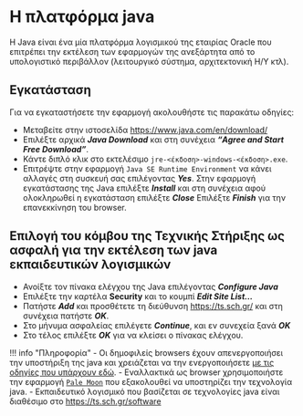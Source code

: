 # Η πλατφόρμα java

Η Java είναι ένα μία πλατφόρμα λογισμικού της εταιρίας Oracle που επιτρέπει την εκτέλεση των εφαρμογών της ανεξάρτητα από το υπολογιστικό περιβάλλον (λειτουργικό σύστημα, αρχιτεκτονική Η/Υ κτλ).

## Εγκατάσταση

Για να εγκαταστήσετε την εφαρμογή ακολουθήστε τις παρακάτω οδηγίες:

- Μεταβείτε στην ιστοσελίδα <https://www.java.com/en/download/>
- Επιλέξτε αρχικά ***Java Download*** και στη συνέχεια ***“Agree and Start Free Download”***.
- Κάντε διπλό κλικ στο εκτελέσιμο ```jre-<έκδοση>-windows-<έκδοση>.exe```.
- Επιτρέψτε στην εφαρμογή  ```Java SE Runtime Environment``` να κάνει αλλαγές στη συσκευή σας επιλέγοντας ***Yes***.
Στην εφαρμογή εγκατάστασης της Java επιλέξτε ***Install*** και στη συνέχεια αφού ολοκληρωθεί η εγκατάσταση επιλέξτε ***Close***
Επιλέξτε ***Finish*** για την επανεκκίνηση του browser.

## Επιλογή του κόμβου της Τεχνικής Στήριξης ως ασφαλή για την εκτέλεση των java εκπαιδευτικών λογισμικών

- Ανοίξτε τον πίνακα ελέγχου της Java επιλέγοντας ***Configure Java***
- Επιλέξτε την καρτέλα **Security** και το κουμπί ***Edit Site List…***
- Πατήστε ***Add*** και προσθέτετε τη διεύθυνση <https://ts.sch.gr/> και στη συνέχεια πατήστε ***OK***.
- Στο μήνυμα ασφαλείας επιλέγετε ***Continue***, και εν συνεχεία ξανά ***OK***
- Στο τέλος επιλέξτε ***OK*** για να κλείσει ο πίνακας ελέγχου.

!!! info "Πληροφορία"
    - Οι δημοφιλείς browsers έχουν απενεργοποιήσει την υποστήριξη της java και χρειάζεται να την ενεργοποιήσετε [με τις οδηγίες που υπάρχουν εδώ](https://java.com/en/download/help/enable_browser.html).
    - Εναλλακτικά ως browser χρησιμοποιήστε την εφαρμογή [```Pale Moon```](palemoon.md) που εξακολουθεί να υποστηρίζει την τεχνολογία java.
    - Εκπαιδευτικό λογισμικό που βασίζεται σε τεχνολογίες java είναι διαθέσιμο στο <https://ts.sch.gr/software>
